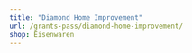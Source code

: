 ```yaml
---
title: "Diamond Home Improvement"
url: /grants-pass/diamond-home-improvement/
shop: Eisenwaren
---
```

